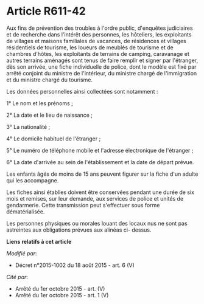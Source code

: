 # Article R611-42

Aux fins de prévention des troubles à l'ordre public, d'enquêtes judiciaires et de recherche dans l'intérêt des personnes,
les hôteliers, les exploitants de villages et maisons familiales de vacances, de résidences et villages résidentiels de
tourisme, les loueurs de meublés de tourisme et de chambres d'hôtes, les exploitants de terrains de camping, caravanage et
autres terrains aménagés sont tenus de faire remplir et signer par l'étranger, dès son arrivée, une fiche individuelle de
police, dont le modèle est fixé par arrêté conjoint du ministre de l'intérieur, du ministre chargé de l'immigration et du
ministre chargé du tourisme. 

Les données personnelles ainsi collectées sont notamment : 

1° Le nom et les prénoms ; 

2° La date et le lieu de naissance ; 

3° La nationalité ; 

4° Le domicile habituel de l'étranger ; 

5° Le numéro de téléphone mobile et l'adresse électronique de l'étranger ; 

6° La date d'arrivée au sein de l'établissement et la date de départ prévue. 

Les enfants âgés de moins de 15 ans peuvent figurer sur la fiche d'un adulte qui les accompagne.

Les fiches ainsi établies doivent être conservées pendant une durée de six mois et remises, sur leur demande, aux services de
police et unités de gendarmerie. Cette transmission peut s'effectuer sous forme dématérialisée.

Les personnes physiques ou morales louant des locaux nus ne sont pas astreintes aux obligations prévues aux alinéas ci-
dessus.

**Liens relatifs à cet article**

_Modifié par_:

  - Décret n°2015-1002 du 18 août 2015 - art. 6 (V)

_Cité par_:

  - Arrêté du 1er octobre 2015 - art. (V)
  - Arrêté du 1er octobre 2015 - art. 1 (V)
